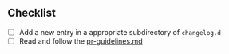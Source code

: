 ## Checklist

 - [ ] Add a new entry in a appropriate subdirectory of `changelog.d`
 - [ ] Read and follow the
[pr-guidelines.md](https://github.com/wireapp/wire-server/blob/develop/docs/developer/pr-guidelines.md)
